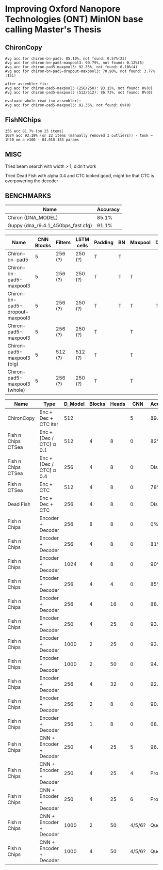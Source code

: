 # Improving Oxford Nanopore Technologies (ONT) MinION base calling Master's Thesis

## ChironCopy

```
Avg acc for chiron-bn-pad5: 85.10%, not found: 0.57%(23)
Avg acc for chiron-bn-pad5-maxpool3: 90.79%, not found: 0.12%(5)
Avg acc for chiron-pad5-maxpool3: 92.33%, not found: 0.10%(4)
Avg acc for chiron-bn-pad5-dropout-maxpool3: 70.90%, not found: 3.77%(151)

after assembler fix:
Avg acc for chiron-pad5-maxpool3 (256/250): 93.15%, not found: 0%(0)
Avg acc for chiron-pad5-maxpool3 (512/512): 86.73%, not found: 0%(0)

evaluate whole read (no assembler):
Avg acc for chiron-pad5-maxpool3: 91.35%, not found: 0%(0)
```

## FishNChips

```
256 acc 81.7% (on 25 items)
1024 acc 93.19% (on 22 items (manually removed 3 outliers)) - took ~ 1h20 on a v100 - 84.018.183 params
```

## MISC
Tried beam search with width > 1, didn't work

Tried Dead Fish with alpha 0.4 and CTC looked good, might be that CTC is overpowering the decoder

## BENCHMARKS

| Name                               | Accuracy |
|------------------------------------|----------|
| Chiron (DNA_MODEL)                 | 85.1%    |
| Guppy (dna_r9.4.1_450bps_fast.cfg) | 91.1%    |

| Name                            | CNN Blocks | Filters | LSTM cells | Padding | BN | Maxpool | Dropout | Accuracy   |
|---------------------------------|------------|---------|------------|---------|----|---------|---------|------------|
| Chiron-bn-pad5                  | 5          | 256 (?) | 250 (?)    | T       | T  |         |         | 85.10%     |
| Chiron-bn-pad5-maxpool3         | 5          | 256 (?) | 250 (?)    | T       | T  | T       |         | 90.79%     |
| Chiron-bn-pad5-dropout-maxpool3 | 5          | 256 (?) | 250 (?)    | T       | T  | T       | T       | 70.90%  *  |
| Chiron-pad5-maxpool3            | 5          | 256 (?) | 250 (?)    | T       |    | T       |         | 93.15%     |
| Chiron-pad5-maxpool3 (big)      | 5          | 512 (?) | 512 (?)    | T       |    | T       |         | 86.73%     |
| Chiron-pad5-maxpool3 (whole)    | 5          | 256 (?) | 250 (?)    | T       |    | T       |         | 91.35%     |

| Name               | Type                    | D_Model | Blocks | Heads | CNN    | Accuracy |
|--------------------|-------------------------|---------|--------|-------|--------|----------|
| ChironCopy         | Enc + Dec + CTC iter    | 512     |        |       | 5      | 89.72%   |
| Fish n Chips CTSea | Enc + [Dec / CTC] α 0.1 | 512     | 4      | 8     | 0      | 82%      |
| Fish n Chips CTSea | Enc + [Dec / CTC] α 0.4 | 256     | 4      | 8     | 0      | Disaster |
| Fish n CTSea       | Enc + CTC               | 512     | 4      | 8     | 0      | 78%      |
| Dead Fish          | Enc + Dec + CTC         | 256     | 4      | 8     | 0      | Disaster |
| Fish n Chips       | Encoder + Decoder       | 256     | 8      | 8     | 0      | 0%       |
| Fish n Chips       | Encoder + Decoder       | 256     | 4      | 8     | 0      | 81%      |
| Fish n Chips       | Encoder + Decoder       | 1024    | 4      | 8     | 0      | 90%      |
| Fish n Chips       | Encoder + Decoder       | 256     | 4      | 4     | 0      | 85%      |
| Fish n Chips       | Encoder + Decoder       | 256     | 4      | 16    | 0      | 88.7%    |
| Fish n Chips       | Encoder + Decoder       | 250     | 4      | 25    | 0      | 93.41%   |
| Fish n Chips       | Encoder + Decoder       | 1000    | 2      | 25    | 0      | 93.86%   |
| Fish n Chips       | Encoder + Decoder       | 1000    | 2      | 50    | 0      | 94.37    |
| Fish n Chips       | Encoder + Decoder       | 256     | 4      | 32    | 0      | 92.62%   |
| Fish n Chips       | Encoder + Decoder       | 256     | 2      | 8     | 0      | 90.74%   |
| Fish n Chips       | Encoder + Decoder       | 256     | 1      | 8     | 0      | 68.54%   |
| Fish n Chips       | CNN + Encoder + Decoder | 250     | 4      | 25    | 5      | 96.64%   |
| Fish n Chips       | CNN + Encoder + Decoder | 250     | 4      | 25    | 4      | Progress |
| Fish n Chips       | CNN + Encoder + Decoder | 250     | 4      | 25    | 6      | Progress |
| Fish n Chips       | CNN + Encoder + Decoder | 1000    | 2      | 50    | 4/5/6? | Queued   |
| Fish n Chips       | CNN + Encoder + Decoder | 1000    | 4      | 50    | 4/5/6? | Queued   |
